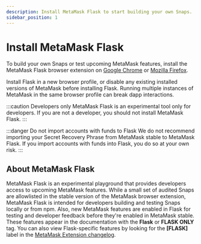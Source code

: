 ```yaml
---
description: Install MetaMask Flask to start building your own Snaps.
sidebar_position: 1
---
```


# Install MetaMask Flask

To build your own Snaps or test upcoming MetaMask features, install the MetaMask Flask browser
extension on [Google Chrome](https://chromewebstore.google.com/detail/metamask-flask-developmen/ljfoeinjpaedjfecbmggjgodbgkmjkjk)
or [Mozilla Firefox](https://addons.mozilla.org/en-US/firefox/addon/metamask-flask/).

Install Flask in a new browser profile, or disable any existing installed versions of MetaMask
before installing Flask.
Running multiple instances of MetaMask in the same browser profile can break dapp interactions.

:::caution Developers only
MetaMask Flask is an experimental tool only for developers.
If you are not a developer, you should not install MetaMask Flask.
:::

:::danger Do not import accounts with funds to Flask
We do not recommend importing your Secret Recovery Phrase from MetaMask stable to MetaMask Flask.
If you import accounts with funds into Flask, you do so at your own risk.
:::

## About MetaMask Flask

MetaMask Flask is an experimental playground that provides developers access to upcoming MetaMask features.
While a small set of audited Snaps are allowlisted in the stable version of the MetaMask browser
extension, MetaMask Flask is intended for developers building and testing Snaps locally or from npm.
Also, new MetaMask features are enabled in Flask for testing and developer feedback before they're
enabled in MetaMask stable.
These features appear in the documentation with the **Flask** or **FLASK ONLY** tag.
You can also view Flask-specific features by looking for the **\[FLASK\]** label in the
[MetaMask Extension changelog](https://github.com/MetaMask/metamask-extension/blob/develop/CHANGELOG.md).
